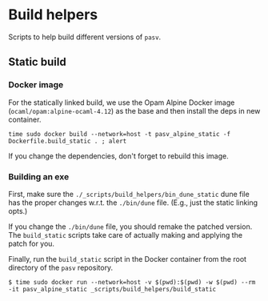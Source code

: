 # Build helpers

Scripts to help build different versions of `pasv`.

## Static build

### Docker image

For the statically linked build, we use the Opam Alpine Docker image (`ocaml/opam:alpine-ocaml-4.12`) as the base and then install the deps in new container.

```
time sudo docker build --network=host -t pasv_alpine_static -f Dockerfile.build_static . ; alert
```

If you change the dependencies, don't forget to rebuild this image.

### Building an exe

First, make sure the `./_scripts/build_helpers/bin_dune_static` dune file has the proper changes w.r.t. the `./bin/dune` file.  (E.g., just the static linking opts.)

If you change the `./bin/dune` file, you should remake the patched version.  The `build_static` scripts take care of actually making and applying the patch for you.

Finally, run the `build_static` script in the Docker container from the root directory of the `pasv` repository.

```
$ time sudo docker run --network=host -v $(pwd):$(pwd) -w $(pwd) --rm -it pasv_alpine_static _scripts/build_helpers/build_static
```

